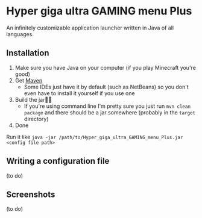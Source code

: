 # Hyper giga ultra GAMING menu Plus

An infinitely customizable application launcher written in Java of all languages.

## Installation

1. Make sure you have Java on your computer (if you play Minecraft you're good)
1. Get [Maven](https://maven.apache.org/)
   * Some IDEs just have it by default (such as NetBeans) so you don't even have to install it yourself if you use one
1. Build the jar🫙🫙
   * If you're using command line I'm pretty sure you just run `mvn clean package` and there should be a jar somewhere (probably in the `target` directory)
1. Done

Run it like `java -jar /path/to/Hyper_giga_ultra_GAMING_menu_Plus.jar <config file path>`

## Writing a configuration file

(to do)

## Screenshots

(to do)

<!--
this section probably redundant
## Project structure

The base package is `hyper.giga.ultra.gaming.menu.plus`.

* `hyper.giga.ultra.gaming.menu.plus.cool` contains reusable components, such as backgrounds and text controls.
* `hyper.giga.ultra.gaming.menu.plus.menuitem` contains menu items and related things.
-->
